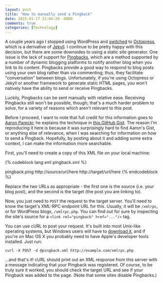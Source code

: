 ```yaml
---
layout: post
title: "How to manually send a Pingback"
date: 2015-01-17 21:04:29 -0800
comments: true
categories: [Technology]
---
```


A couple years ago I stopped using WordPress and
[switched](http://blog.mlindgren.ca/entry/2012/09/23/switching-to-octopress/)
to [Octopress](http://octopress.org/), which is a derivative of
[Jekyll](http://jekyllrb.com/). I continue to be pretty happy with this
decision, but there are some downsides to using a static site generator. One
issue is the lack of support for
[Pingbacks](http://en.wikipedia.org/wiki/Pingback), which are a method supported
by a number of dynamic blogging platforms to notify another blog when you link
to its content. Pingbacks provide a good way to respond to blog posts using
your own blog rather than via commenting; thus, they facilitate "conversation"
between blogs. Unfortunately, if you're using Octopress or Jekyll or another
framework to generate static HTML pages, you won't natively have the ability to
send or receive Pingbacks.

Luckily, Pingbacks can be sent manually with relative ease. Receiving Pingbacks
still won't be possible, though; that's a much harder problem to solve, for a
variety of reasons which aren't relevant to this post.

Before I proceed, I want to note that full credit for this information goes to
[Aaron Parecki](http://aaronparecki.com/); he explains the technique in
[this GitHub Gist](https://gist.github.com/aaronpk/5744879). The reason I'm
reproducing it here is because it was surprisingly hard to find Aaron's Gist,
or anything else of relevance, when I was searching for information on how to
send a Pingback. Hopefully, by posting about it and adding some extra context, I
can make the information more searchable.

First, you'll need to create a copy of this XML file on your local machine:

{% codeblock lang:xml pingback.xml %}
<?xml version="1.0" encoding="iso-8859-1"?>
<methodCall>
<methodName>pingback.ping</methodName>
<params>
 <param>
  <value>
   <string>http://source/url/here</string>
  </value>
 </param>
 <param>
  <value>
   <string>http://target/url/here</string>
  </value>
 </param>
</params>
</methodCall>
{% endcodeblock %}

Replace the two URLs as appropriate - the first one is the source (i.e. your
blog post), and the second is the target (the post you are linking to).

Now, you just need to `POST` the request to the target server. You'll need to
know the target's XML-RPC endpoint URL for this.  Usually, it will be `/xmlrpc`,
or for WordPress blogs, `/xmlrpc.php`. You can find out for sure by inspecting
the site's source for a `<link rel="pingback" href="..."/>` tag.

You can use cURL to post your request. It's built into most Unix-like operating
systems, but Windows users will have to
[download it](http://curl.haxx.se/dlwiz/?type=bin&os=Win32&flav=-&ver=2000%2FXP),
and if you're on Mac OS X you probably need to have Apple's developer tools
installed.  Just run:

    curl -X POST -d @pingback.xml http://example.com/xmlrpc.php

...and that's it! cURL should print out an XML response from this server with a
message indicating that your Pingback was registered. Of course, to be truly
sure it worked, you should check the target URL and see if your Pingback was
added to the page. (Note that some sites disable Pingbacks.)
